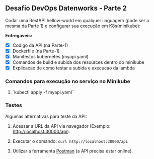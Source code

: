 ## Desafio DevOps Datenworks - Parte 2

Codar uma RestAPI hellow-world em qualquer linguagem (pode ser a mesma da Parte 1) e configurar sua execução em K8s(minikube):

**Entregaveis:**

- [x] Codigo da API (na Parte-1)
- [x] Dockerfile (na Parte-1)
- [x] Manifestos kubernetes (myapi.yaml)
- [x] Comandos de build e subida dos resources dentro do minikube
- [x] Explicacao de como testar a subida e execucao da lambda

### Comandos para execução no serviço no Minikube

1. `kubectl apply -f myapi.yaml``

### Testes

Algumas alternativas para teste da API:

1. Acessar a URL da API via navegador (Exemplo: [http://localhost:30000/api](http://localhost:30000/api)).

2. Executar o comando:
`curl http://localhost:30000/api`

3. Utilizar a ferramenta [Postman](https://web.postman.co/) (a API precisa estar online).
